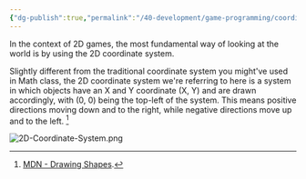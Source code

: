 ```yaml
---
{"dg-publish":true,"permalink":"/40-development/game-programming/coordinate-system/","title":"2D Coordinate System","noteIcon":"1","created":"Aug 22, 2024 23:02","updated":"Sep 12, 2024 23:24"}
---
```



In the context of 2D games, the most fundamental way of looking at the world is by using the 2D coordinate system.

Slightly different from the traditional coordinate system you might've used in Math class, the 2D coordinate system we're referring to here is a system in which objects have an X and Y coordinate (X, Y) and are drawn accordingly, with (0, 0) being the top-left of the system. This means positive directions moving down and to the right, while negative directions move up and to the left. [^1]

![2D-Coordinate-System.png](/img/user/00%20%E2%9A%99%EF%B8%8F%20System/Assets/2D-Coordinate-System.png)

[^1]: [MDN - Drawing Shapes](https://developer.mozilla.org/en-US/docs/Web/API/Canvas_API/Tutorial/Drawing_shapes).

